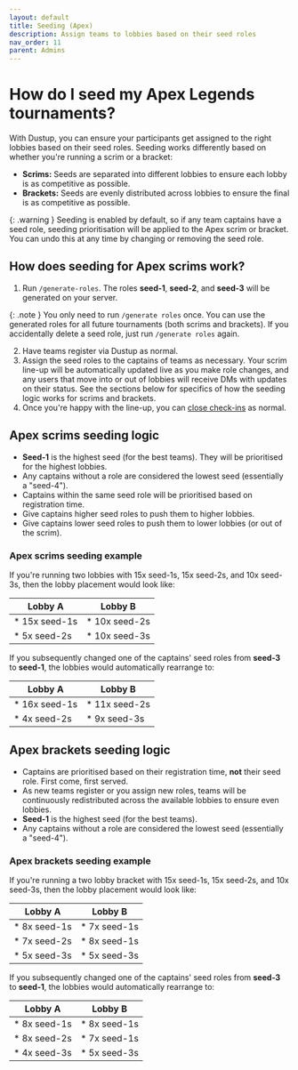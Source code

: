 ```yaml
---
layout: default
title: Seeding (Apex)
description: Assign teams to lobbies based on their seed roles
nav_order: 11
parent: Admins
---
```


# How do I seed my Apex Legends tournaments?
With Dustup, you can ensure your participants get assigned to the right lobbies based on their seed roles. Seeding works differently based on whether you're running a scrim or a bracket:
* **Scrims:** Seeds are separated into different lobbies to ensure each lobby is as competitive as possible.
* **Brackets:** Seeds are evenly distributed across lobbies to ensure the final is as competitive as possible.

{: .warning }
Seeding is enabled by default, so if any team captains have a seed role, seeding prioritisation will be applied to the Apex scrim or bracket. You can undo this at any time by changing or removing the seed role.

## How does seeding for Apex scrims work?
1. Run `/generate-roles`. The roles **seed-1**, **seed-2**, and **seed-3** will be generated on your server.

{: .note }
You only need to run `/generate roles` once. You can use the generated roles for all future tournaments (both scrims and brackets). If you accidentally delete a seed role, just run `/generate roles` again. 

2. Have teams register via Dustup as normal. 
3. Assign the seed roles to the captains of teams as necessary. Your scrim line-up will be automatically updated live as you make role changes, and any users that move into or out of lobbies will receive DMs with updates on their status. See the sections below for specifics of how the seeding logic works for scrims and brackets.
4. Once you're happy with the line-up, you can [close check-ins](/docs/admins/checkins.html) as normal. 

## Apex scrims seeding logic
* **Seed-1** is the highest seed (for the best teams). They will be prioritised for the highest lobbies.
* Any captains without a role are considered the lowest seed (essentially a "seed-4").
* Captains within the same seed role will be prioritised based on registration time.
* Give captains higher seed roles to push them to higher lobbies.
* Give captains lower seed roles to push them to lower lobbies (or out of the scrim). 

### Apex scrims seeding example
If you're running two lobbies with 15x seed-1s, 15x seed-2s, and 10x seed-3s, then the lobby placement would look like:

| Lobby A           | Lobby B           |
|-------------------|-------------------|
| * 15x seed-1s     | * 10x seed-2s     |
| * 5x seed-2s      | * 10x seed-3s     |

If you subsequently changed one of the captains' seed roles from **seed-3** to **seed-1**, the lobbies would automatically rearrange to:

| Lobby A           | Lobby B           |
|-------------------|-------------------|
| * 16x seed-1s     | * 11x seed-2s     |
| * 4x seed-2s      | * 9x seed-3s      |

## Apex brackets seeding logic 
* Captains are prioritised based on their registration time, **not** their seed role. First come, first served.
* As new teams register or you assign new roles, teams will be continuously redistributed across the available lobbies to ensure even lobbies.
* **Seed-1** is the highest seed (for the best teams).
* Any captains without a role are considered the lowest seed (essentially a "seed-4").

### Apex brackets seeding example
If you're running a two lobby bracket with 15x seed-1s, 15x seed-2s, and 10x seed-3s, then the lobby placement would look like:

| Lobby A           | Lobby B           |
|-------------------|-------------------|
| * 8x seed-1s      | * 7x seed-1s      |
| * 7x seed-2s      | * 8x seed-1s      |
| * 5x seed-3s      | * 5x seed-3s      |

If you subsequently changed one of the captains' seed roles from **seed-3** to **seed-1**, the lobbies would automatically rearrange to:

| Lobby A           | Lobby B           |
|-------------------|-------------------|
| * 8x seed-1s      | * 8x seed-1s      |
| * 8x seed-2s      | * 7x seed-1s      |
| * 4x seed-3s      | * 5x seed-3s      |


